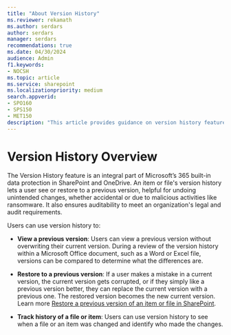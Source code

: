 ```yaml
---
title: "About Version History"
ms.reviewer: rekamath
ms.author: serdars
author: serdars
manager: serdars
recommendations: true
ms.date: 04/30/2024
audience: Admin
f1.keywords:
- NOCSH
ms.topic: article
ms.service: sharepoint
ms.localizationpriority: medium
search.appverid:
- SPO160
- SPS150
- MET150
description: "This article provides guidance on version history feature that enables a user to easily view or restore a file's earlier version."
---
```


# Version History Overview

The Version History feature is an integral part of Microsoft’s 365 built-in data protection in SharePoint and OneDrive. An item or file's version history lets a user see or restore to a previous version, helpful for undoing unintended changes, whether accidental or due to malicious activities like ransomware. It also ensures auditability to meet an organization's legal and audit requirements.

Users can use version history to:

- **View a previous version**: Users can view a previous version without overwriting their current version. During a review of the version history within a Microsoft Office document, such as a Word or Excel file, versions can be compared to determine what the differences are.

- **Restore to a previous version**: If a user makes a mistake in a current version, the current version gets corrupted, or if they simply like a previous version better, they can replace the current version with a previous one. The restored version becomes the new current version. Learn more [Restore a previous version of an item or file in SharePoint](https://support.microsoft.com/en-us/office/restore-a-previous-version-of-an-item-or-file-in-sharepoint-f66dbda0-81f4-4d1e-b08c-793265c58934).

- **Track history of a file or item**: Users can use version history to see when a file or an item was changed and identify who made the changes.
